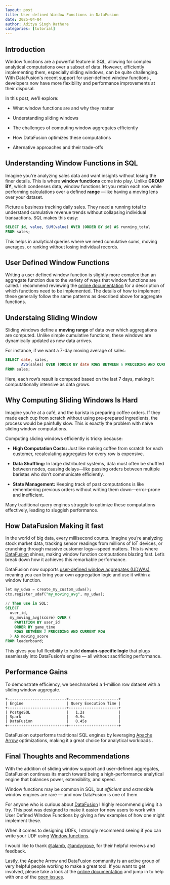 ```yaml
---
layout: post
title: User defined Window Functions in DataFusion 
date: 2025-04-04
author: Aditya Singh Rathore
categories: [tutorial]
---
```


<!--
{% comment %}
Licensed to the Apache Software Foundation (ASF) under one or more
contributor license agreements.  See the NOTICE file distributed with
this work for additional information regarding copyright ownership.
The ASF licenses this file to you under the Apache License, Version 2.0
(the "License"); you may not use this file except in compliance with
the License.  You may obtain a copy of the License at

http://www.apache.org/licenses/LICENSE-2.0

Unless required by applicable law or agreed to in writing, software
distributed under the License is distributed on an "AS IS" BASIS,
WITHOUT WARRANTIES OR CONDITIONS OF ANY KIND, either express or implied.
See the License for the specific language governing permissions and
limitations under the License.
{% endcomment %}
-->

## Introduction
Window functions are a powerful feature in SQL, allowing for complex analytical computations over a subset of data. However, efficiently implementing them, especially sliding windows, can be quite challenging. With DataFusion's recent support for user-defined window functions , developers now have more flexibility and performance improvements at their disposal.

In this post, we'll explore:

- What window functions are and why they matter

- Understanding sliding windows

- The challenges of computing window aggregates efficiently

- How DataFusion optimizes these computations

- Alternative approaches and their trade-offs

## Understanding Window Functions in SQL 

Imagine you're analyzing sales data and want insights without losing the finer details. This is where **window functions** come into play. Unlike **GROUP BY**, which condenses data, window functions let you retain each row while performing calculations over a defined **range** —like having a moving lens over your dataset.

Picture a business tracking daily sales. They need a running total to understand cumulative revenue trends without collapsing individual transactions. SQL makes this easy:
```sql
SELECT id, value, SUM(value) OVER (ORDER BY id) AS running_total
FROM sales;
```
This helps in analytical queries where we need cumulative sums, moving averages, or ranking without losing individual records.


## User Defined Window Functions

Writing a user defined window function is slightly more complex than an aggregate function due
to the variety of ways that window functions are called. I recommend reviewing the
[online documentation](https://datafusion.apache.org/library-user-guide/adding-udfs.html)
for a description of which functions need to be implemented. The details of how to implement
these generally follow the same patterns as described above for aggregate functions.

## Understaing Sliding Window 

Sliding windows define a **moving range** of data over which aggregations are computed. Unlike simple cumulative functions, these windows are dynamically updated as new data arrives.

For instance, if we want a 7-day moving average of sales:

```sql
SELECT date, sales, 
       AVG(sales) OVER (ORDER BY date ROWS BETWEEN 6 PRECEDING AND CURRENT ROW) AS moving_avg
FROM sales;
```
Here, each row’s result is computed based on the last 7 days, making it computationally intensive as data grows.

## Why Computing Sliding Windows Is Hard

Imagine you’re at a café, and the barista is preparing coffee orders. If they made each cup from scratch without using pre-prepared ingredients, the process would be painfully slow. This is exactly the problem with naïve sliding window computations.

Computing sliding windows efficiently is tricky because:

- **High Computation Costs:** Just like making coffee from scratch for each customer, recalculating aggregates for every row is expensive.

- **Data Shuffling:** In large distributed systems, data must often be shuffled between nodes, causing delays—like passing orders between multiple baristas who don’t communicate efficiently.

- **State Management:** Keeping track of past computations is like remembering previous orders without writing them down—error-prone and inefficient.

Many traditional query engines struggle to optimize these computations effectively, leading to sluggish performance.

## How DataFusion Making it fast
In the world of big data, every millisecond counts. Imagine you’re analyzing stock market data, tracking sensor readings from millions of IoT devices, or crunching through massive customer logs—speed matters. This is where [DataFusion](https://datafusion.apache.org/) shines, making window function computations blazing fast. Let’s break down how it achieves this remarkable performance.

DataFusion now supports [user-defined window aggregates (UDWAs)](https://datafusion.apache.org/library-user-guide/adding-udfs.html), meaning you can bring your own aggregation logic and use it within a window function.

```sql
let my_udwa = create_my_custom_udwa();
ctx.register_udaf("my_moving_avg", my_udwa);

// Then use in SQL:
SELECT
  user_id,
  my_moving_avg(score) OVER (
    PARTITION BY user_id
    ORDER BY game_time
    ROWS BETWEEN 2 PRECEDING AND CURRENT ROW
  ) AS moving_score
FROM leaderboard;
```
This gives you full flexibility to build **domain-specific logic** that plugs seamlessly into DataFusion’s engine — all without sacrificing performance.


## Performance Gains

To demonstrate efficiency, we benchmarked a 1-million row dataset with a sliding window aggregate.

```
+--------------------------+----------------------+
| Engine                   | Query Execution Time |
+--------------------------+----------------------+
| PostgeSQL                |   1.2s               |
| Spark                    |   0.9s               |
| DataFusion               |   0.45s              |
+--------------------------+----------------------+

```
DataFusion outperforms traditional SQL engines by leveraging [Apache Arrow](https://arrow.apache.org/) optimizations, making it a great choice for analytical workloads .


## Final Thoughts and Recommendations 

With the addition of sliding window support and user-defined aggregates, DataFusion continues its march toward being a high-performance analytical engine that balances power, extensibility, and speed.

Window functions may be common in SQL, but *efficient and extensibl*e window engines are rare — and now DataFusion is one of them.

For anyone who is curious about [DataFusion](https://datafusion.apache.org/) I highly recommend
giving it a try. This post was designed to make it easier for new users to work with User Defined WIndow Functions by giving a few examples of how one might implement these.

When it comes to designing UDFs, I strongly recommend seeing if you can write your UDF using
[Window functions](https://datafusion.apache.org/library-user-guide/adding-udfs.html).

I would like to thank [@alamb], [@andygrove], 
for their helpful reviews and feedback.

Lastly, the Apache Arrow and DataFusion community is an active group of very helpful people working
to make a great tool. If you want to get involved, please take a look at the
[online documentation](https://datafusion.apache.org/) and jump in to help with one of the
[open issues](https://github.com/apache/datafusion-python/issues).


[@andygrove]: https://github.com/andygrove
[@alamb]: https://github.com/alamb


